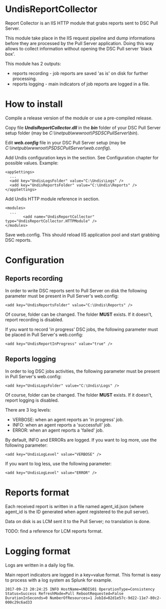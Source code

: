 # UndisReportCollector

Report Collector is an IIS HTTP module that grabs reports sent to DSC Pull Server.

This module take place in the IIS request pipeline and dump informations before they are processed by the Pull Server application. Doing this way allows to collect information without opening the DSC Pull server 'black box'.

This module has 2 outputs:
- reports recording - job reports are saved 'as is' on disk for further processing.
- reports logging - main indicators of job reports are logged in a file.

# How to install

Compile a release version of the module or use a pre-compiled release.

Copy file ***UndisReportCollector.dll*** in the ***bin*** folder of your DSC Pull Server setup folder (may be *C:\inetpub\wwwroot\PSDSCPullServer\bin*).

Edit ***web.config*** file in your DSC Pull Server setup (may be *C:\inetpub\wwwroot\PSDSCPullServer\web.config*).

Add Undis configuration keys in the <appSettings> section. See Configuration chapter for possible values. Example:

    <appSettings>
      ...
      <add key="UndisLogsFolder" value="C:\Undis\Logs" />
      <add key="UndisReportsFolder" value="C:\Undis\Reports" />
    </appSettings>

Add Undis HTTP module reference in ***<modules>*** section.

    <modules>
      ...
			<add name="UndisReportCollector" type="UndisReportCollector.HTTPModule" />
    </modules>

Save web.config. This should reload IIS application pool and start grabbing DSC reports.

# Configuration
## Reports recording

In order to write DSC reports sent to Pull Server on disk the following parameter must be present in Pull Server's web.config:

    <add key="UndisReportsFolder" value="C:\Undis\Reports" />

Of course, folder can be changed.
The folder **MUST** exists. If it doesn't, report recording is disabled.

If you want to record 'in progress' DSC jobs, the following parameter must be placed in Pull Server's web.config:

    <add key="UndisReportInProgress" value="true" />

## Reports logging

In order to log DSC jobs activities, the following parameter must be present in Pull Server's web.config:

    <add key="UndisLogsFolder" value="C:\Undis\Logs" />
    
Of course, folder can be changed.
The folder **MUST** exists. If it doesn't, report logging is disabled.

There are 3 log levels:
- VERBOSE: when an agent reports an 'in progress' job.
- INFO: when an agent reports a 'successfull' job.
- ERROR: when an agent reports a 'failed' job.

By default, INFO and ERRORs are logged. If you want to log more, use the following parameter:

    <add key="UndisLogLevel" value="VERBOSE" />
    
If you want to log less, use the following parameter:

    <add key="UndisLogLevel" value="ERROR" />
    
# Reports format

Each received report is written in a file named agent_id.json (where agent_id is the ID generated when agent registered to the pull server).

Data on disk is as LCM sent it to the Pull Server; no translation is done.

TODO: find a reference for LCM reports format.

# Logging format

Logs are written in a daily log file.

Main report indicators are logged in a key=value format. This format is easy to process with a log system as Splunk for example.

    2017-09-23 20:24:25 INFO HostName=UNDIS01 OperationType=Consistency Status=Success RefreshMode=Pull RebootRequested=False DurationInSeconds=0 NumberOfResources=1 JobId=02d1e57c-9d22-11e7-80c2-000c29c6ad33
